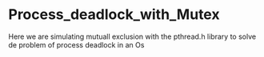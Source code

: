 # Process_deadlock_with_Mutex
Here we are simulating mutuall exclusion with the pthread.h library to solve de problem of process deadlock in an Os
